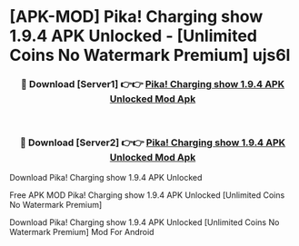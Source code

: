 # [APK-MOD] Pika! Charging show 1.9.4 APK Unlocked - [Unlimited Coins No Watermark Premium] ujs6l



<div align="center">
<h3>🔴 Download [Server1] 👉👉 <a href="https://momento.my/?title=Pika!_Charging_show_1.9.4_APK_Unlocked">Pika! Charging show 1.9.4 APK Unlocked Mod Apk</a></h3><br>

<h3>🔴 Download [Server2] 👉👉 <a href="https://momento.my/?title=Pika!_Charging_show_1.9.4_APK_Unlocked">Pika! Charging show 1.9.4 APK Unlocked Mod Apk</a></h3>
</div>



Download Pika! Charging show 1.9.4 APK Unlocked 

Free APK MOD Pika! Charging show 1.9.4 APK Unlocked [Unlimited Coins No Watermark Premium]

Download Pika! Charging show 1.9.4 APK Unlocked [Unlimited Coins No Watermark Premium] Mod For Android
